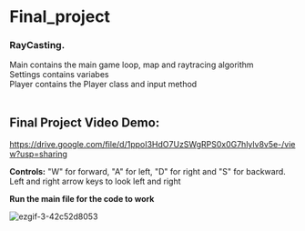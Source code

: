 # Final_project
### RayCasting.  <br />
Main contains the main game loop, map and raytracing algorithm<br />
Settings contains variabes <br />
Player contains the Player class and input method <br />
<br />

## Final Project Video Demo:
https://drive.google.com/file/d/1ppoI3HdO7UzSWgRPS0x0G7hlylv8v5e-/view?usp=sharing 
<br />

**Controls:** "W" for forward, "A" for left, "D" for right and "S" for backward. Left and right arrow keys to look left and right

**Run the main file for the code to work**

![ezgif-3-42c52d8053](https://user-images.githubusercontent.com/91599389/149656609-05855189-becc-476f-82c0-a45b667719c1.gif)
